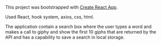 

This project was bootstrapped with [Create React App](https://github.com/facebook/create-react-app).

Used React, hook system, axios, css, html.


The application contain a search box where the user types a word and makes a call to giphy and show the first 10 giphs that are returned by the API and has a capability to save a search in local storage.
